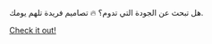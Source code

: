 هل تبحث عن الجودة التي تدوم؟ 🔥 تصاميم فريدة تلهم يومك.

[Check it out!](https://www.facebook.com/share/17TW2PL6Tj/)